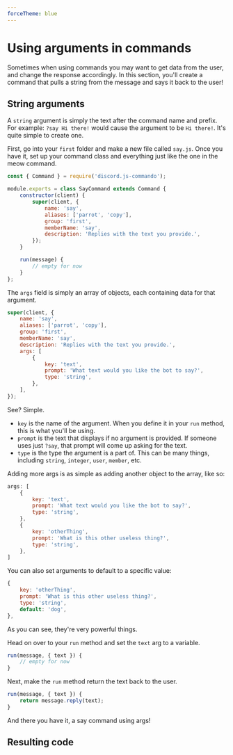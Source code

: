 ```yaml
---
forceTheme: blue
---
```


# Using arguments in commands

Sometimes when using commands you may want to get data from the user, and change the response accordingly. In this section, you'll create a command that pulls a string from the message and says it back to the user!

## String arguments

A `string` argument is simply the text after the command name and prefix. For example: `?say Hi there!` would cause the argument to be `Hi there!`. It's quite simple to create one.

First, go into your `first` folder and make a new file called `say.js`. Once you have it, set up your command class and everything just like the one in the meow command.

```js
const { Command } = require('discord.js-commando');

module.exports = class SayCommand extends Command {
    constructor(client) {
        super(client, {
            name: 'say',
            aliases: ['parrot', 'copy'],
            group: 'first',
            memberName: 'say',
            description: 'Replies with the text you provide.',
        });
    }

    run(message) {
        // empty for now
    }
};
```

The `args` field is simply an array of objects, each containing data for that argument.

```js
super(client, {
    name: 'say',
    aliases: ['parrot', 'copy'],
    group: 'first',
    memberName: 'say',
    description: 'Replies with the text you provide.',
    args: [
        {
            key: 'text',
            prompt: 'What text would you like the bot to say?',
            type: 'string',
        },
    ],
});
```

See? Simple.

- `key` is the name of the argument. When you define it in your `run` method, this is what you'll be using.
- `prompt` is the text that displays if no argument is provided. If someone uses just `?say`, that prompt will come up asking for the text.
- `type` is the type the argument is a part of. This can be many things, including `string`, `integer`, `user`, `member`, etc.

Adding more args is as simple as adding another object to the array, like so:

```js
args: [
    {
        key: 'text',
        prompt: 'What text would you like the bot to say?',
        type: 'string',
    },
    {
        key: 'otherThing',
        prompt: 'What is this other useless thing?',
        type: 'string',
    },
]
```

You can also set arguments to default to a specific value:

```js
{
    key: 'otherThing',
    prompt: 'What is this other useless thing?',
    type: 'string',
    default: 'dog',
},
```

As you can see, they're very powerful things.

Head on over to your `run` method and set the `text` arg to a variable.

```js
run(message, { text }) {
    // empty for now
}
```

Next, make the `run` method return the text back to the user.

```js
run(message, { text }) {
    return message.reply(text);
}
```

And there you have it, a say command using args!

## Resulting code

<resulting-code />
